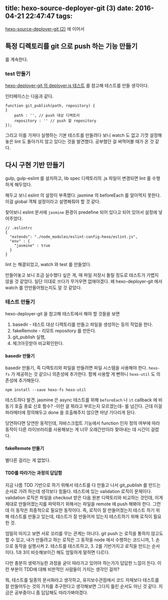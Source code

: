 title: hexo-source-deployer-git (3)
date: 2016-04-21 22:47:47
tags:
---
[hexo-source-deployer-git (2)](/2016/04/16/hexo-source-deployer-git-2/) 에 이어서

## 특정 디렉토리를 git 으로 push 하는 기능 만들기
를 계속한다.

### test 만들기
[hexo-deployer-git 의 deployer.js 테스트](https://github.com/hexojs/hexo-deployer-git/blob/master/test/deployer.js) 를 참고해 테스트를 만들 생각이다.

인터페이스는 다음과 같다. 

```
function git_publish(path, repository) {
}
	path : '', // push 대상 디렉토리
    repository : '' // push 할 repository
});
```

그리고 이를 가져다 실행하는 기본 테스트를 만들려다 보니 watch 도 없고 기껏 설정해놓은 lint 도 돌아가지 않고 있다는 것을 발견했다. 공부했던 걸 써먹어볼 때가 온 것 같다.

## 다시 구현 기반 만들기
gulp, gulp-eslint 를 설치하고, lib spec 디렉토리의 .js 파일이 변경되면 lint 를 수행하게 해두었다.

해두고 보니 eslint 의 설정이 부족했다. jasmine 의 beforeEach 를 알아먹지 못한다. 이걸 global 객체 설정이라고 설명해줘야 할 것 같다.

찾아보니 eslint 문서에 `jasmine` 환경이 predefine 되어 있다고 되어 있어서 설정에 넣어주었다.
```
// .eslintrc
{
  "extends": "./node_modules/eslint-config-hexo/eslint.js",
  "env" : {
    "jasmine" : true
  }
}
```

lint 는 해결되었고, watch 와 test 를 만들었다.

만들어놓고 보니 조금 실수했다 싶은 게, 매 파일 저장시 돌릴 정도로 테스트가 가볍지 않을 것 같았다. 일단 이대로 쓰다가 무거우면 없애야겠다. 왜 hexo-deployer-git 에서 watch 를 안만들어뒀는지도 알 것 같았다.



### 테스트 만들기

hexo-deployer-git 을 참고해 테스트에서 해야 할 것들을 보면

1. basedir - 테스트 대상 디렉토리를 만들고 파일을 생성하는 등의 작업을 한다.
2. fakeRemote - 리모트 repository 를 만든다.
3. git_publish 실행,
4. 체크아웃받아 비교확인한다.


#### basedir 만들기
basedir 만들기, 즉 디렉토리와 파일을 만들려면 파일 시스템을 사용해야 한다. `hexo-fs` 가 제공하는 것 같으니 의존성에 추가한다. 함께 사용할 게 뻔하니 `hexo-util` 도 의존성에 추가해둔다.

```
npm install --save hexo-fs hexo-util
```


테스트하다 발견. jasmine 은 async 테스트를 위해 `beforeEach` 나 `it` callback 에 비동기 호출 종료 신호 함수? -이런 걸 뭐라고 부르는지 모르겠는데- 를 넘긴다. 근데 이걸 파라메터에 정의해두고 done 을 호출해주지 않으면 마냥 기다리게 된다.

당연하다면 당연한 동작인데, 자바스크립트 기능에서 function 인자 정의 여부에 따라 동작이 다른 라이브러리를 사용해보는 게 너무 오래간만이라 찾아내는 데 시간이 걸렸다.

#### fakeRemote 만들기
별다른 걸리는 게 없었다.

#### TDD를 따라가는 과정의 답답함

지금 나름 TDD 기반으로 하기 위해서 테스트를 다 만들고 나서 git_publish 를 만드는 순서로 가려 하는데 생각보다 힘들다. 테스트에 있는 validation 로직이 문제이다. validation 로직은 파일을 checkout 받은 다음 원본 디렉토리와 비교하는 것인데, 이게 제대로 만들어졌는지를 파악하기 위해서는 파일을 remote 에 push 해봐야 한다. 그런데 이 동작은 최종적으로 필요한 동작이다. 즉, 로직이 잘 만들어졌는지 테스트 하기 위해 테스트를 만들고 있는데, 테스트가 잘 만들어져 있는지 테스트하기 위해 로직이 필요한 것.

엄밀히 따지고 보면 서로 꼬리를 무는 관계는 아니다. git push 는 로직을 통하지 않고도 할 수 있고, 내가 만들려고 하는 로직은 그 동작을 node 에서 수행하는 코드니까, 1. 손으로 동작을 실행시켜 2. 테스트를 테스트하고, 3. 2를 기반가지고 로직을 만드는 순서이다. 1과 3이 비슷해보이긴 해도 엄밀하게 말하면 다르다.

다만 충분히 생략가능한 과정을 굳이 따라가고 있어야 하는가가 답답한 느낌이 든다. 이런 부분이 TDD에 대해 비판적인 사람들이 가지는 생각인 걸까?

뭐, 테스트를 일종의 문서화라고 생각하고, 유지보수관점에서 코드 자체보다 테스트를 잘 만들어두는 것의 가치를 추구한다고 생각해보면 그다지 틀린 순서도 아닌 것 같다. 지금은 공부중이니 좀 답답해도 따라가봐야겠다.

